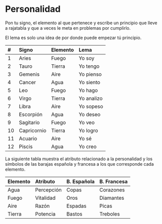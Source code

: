 
Personalidad
============

Pon tu signo, el elemento al que pertenece y escribe un principio que lleve a rajatabla y que a veces le meta en problemas por cumplirlo.

El lema es solo una idea de por donde puede empezar tú principio.

| #  | Signo       | Elemento | Lema       |
| :- | :---------- | :------- | :--------- |
| 1  | Aries       | Fuego    | Yo soy     |
| 2  | Tauro       | Tierra   | Yo tengo   |
| 3  | Gemenis     | Aire     | Yo pienso  |
| 4  | Cancer      | Agua     | Yo siento  |
| 5  | Leo         | Fuego    | Yo hago    |
| 6  | Virgo       | Tierra   | Yo analizo |
| 7  | Libra       | Aire     | Yo sopeso  |
| 8  | Escorpión   | Agua     | Yo deseo   |
| 9  | Sagitario   | Fuego    | Yo veo     |
| 10 | Capricornio | Tierra   | Yo logro   |
| 11 | Acuario     | Aire     | Yo sé      |
| 12 | Piscis      | Agua     | Yo creo    |

La siguiente tabla muestra el atributo relacionado a la personalidad y los símbolos de las barajas española y francesa a los que corresponde cada elemento.

| Elemento | Atributo   | B. Española | B. Francesa |
| :------- | :--------- | :---------- | :---------- |
| Agua     | Percepción | Copas       | Corazones   |
| Fuego    | Vitalidad  | Oros        | Diamantes   |
| Aire     | Razón      | Espadas     | Picas       |
| Tierra   | Potencia   | Bastos      | Treboles    |
